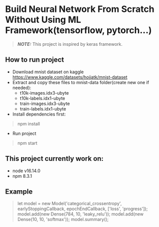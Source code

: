 # Build Neural Network From Scratch Without Using ML Framework(tensorflow, pytorch...)
> **_NOTE:_** This project is inspired by keras framework.
## How to run project
- Download mnist dataset on kaggle https://www.kaggle.com/datasets/hojjatk/mnist-dataset
- Extract and copy these files to mnist-data folder(create new one if needed):
  + t10k-images.idx3-ubyte
  + t10k-labels.idx1-ubyte
  + train-images.idx3-ubyte
  + train-labels.idx1-ubyte
- Install dependencies first:
> npm install
- Run project
> npm start

## This project currently work on:
- node v16.14.0
- npm 8.3.1
## Example
> let model = new Model('categorical_crossentropy', earlyStoppingCallback, epochEndCallback, ['loss', 'progress']);
> model.add(new Dense(784, 10, 'leaky_relu'));
> model.add(new Dense(10, 10, 'softmax'));
> model.summary();
